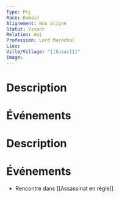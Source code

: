 ```yaml
---
Type: Pnj
Race: Humain
Alignement: Non aligné
Statut: Vivant
Relation: Ami
Profession: Lord Maréchal
Lieu:
Ville/Village: "[[Suzail]]"
Image:
---
```

# Description

# Événements
# Description

# Événements
- Rencontre dans [[Assassinat en règle]]